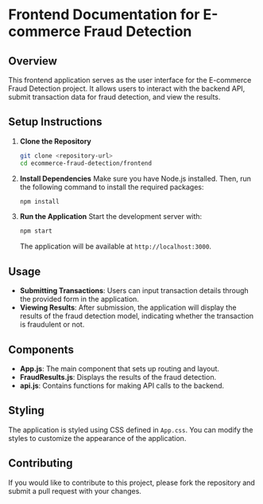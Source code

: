# Frontend Documentation for E-commerce Fraud Detection

## Overview
This frontend application serves as the user interface for the E-commerce Fraud Detection project. It allows users to interact with the backend API, submit transaction data for fraud detection, and view the results.

## Setup Instructions
1. **Clone the Repository**
   ```bash
   git clone <repository-url>
   cd ecommerce-fraud-detection/frontend
   ```

2. **Install Dependencies**
   Make sure you have Node.js installed. Then, run the following command to install the required packages:
   ```bash
   npm install
   ```

3. **Run the Application**
   Start the development server with:
   ```bash
   npm start
   ```
   The application will be available at `http://localhost:3000`.

## Usage
- **Submitting Transactions**: Users can input transaction details through the provided form in the application.
- **Viewing Results**: After submission, the application will display the results of the fraud detection model, indicating whether the transaction is fraudulent or not.

## Components
- **App.js**: The main component that sets up routing and layout.
- **FraudResults.js**: Displays the results of the fraud detection.
- **api.js**: Contains functions for making API calls to the backend.

## Styling
The application is styled using CSS defined in `App.css`. You can modify the styles to customize the appearance of the application.

## Contributing
If you would like to contribute to this project, please fork the repository and submit a pull request with your changes.